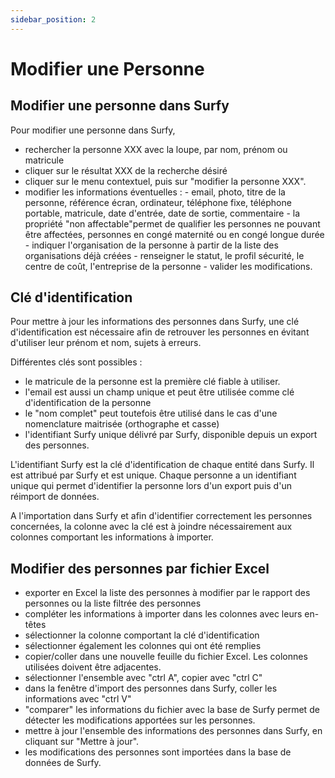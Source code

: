 ```yaml
---
sidebar_position: 2
---
```

# Modifier une Personne

## Modifier une personne dans Surfy

Pour modifier une personne dans Surfy,
-   rechercher la personne XXX avec la loupe, par nom, prénom ou matricule
-   cliquer sur le résultat XXX de la recherche désiré
-   cliquer sur le menu contextuel, puis sur "modifier la personne XXX". 
-   modifier les informations éventuelles : 
        -   email, photo, titre de la personne, référence écran, ordinateur, téléphone fixe, téléphone portable, matricule, date d'entrée, date de sortie, commentaire
        -   la propriété "non affectable"permet de qualifier les personnes ne pouvant être affectées, personnes en congé maternité ou en congé longue durée
        -   indiquer l'organisation de la personne à partir de la liste des organisations déjà créées
        -   renseigner le statut, le profil sécurité, le centre de coût, l'entreprise de la personne
        -   valider les modifications.



## Clé d'identification

Pour mettre à jour les informations des personnes dans Surfy, une clé d'identification est nécessaire afin de retrouver les personnes en évitant d'utiliser leur prénom et nom, sujets à erreurs.

Différentes clés sont possibles :

-   le matricule de la personne est la première clé fiable à utiliser.
-   l'email est aussi un champ unique et peut être utilisée comme clé d'identification de la personne
-   le "nom complet" peut toutefois être utilisé dans le cas d'une nomenclature maitrisée (orthographe et casse)
-   l'identifiant Surfy unique délivré par Surfy, disponible depuis un export des personnes.

L'identifiant Surfy est la clé d'identification de chaque entité dans Surfy. Il est attribué par Surfy et est unique.
Chaque personne a un identifiant unique qui permet d'identifier la personne lors d'un export puis d'un réimport de données.

A l'importation dans Surfy et afin d'identifier correctement les personnes concernées, la colonne avec la clé est à joindre nécessairement aux colonnes comportant les informations à importer.

## Modifier des personnes par fichier Excel

-   exporter en Excel la liste des personnes à modifier par le rapport des personnes ou la liste filtrée des personnes
-   compléter les informations à importer dans les colonnes avec leurs en-têtes
-   sélectionner la colonne comportant la clé d'identification
-   sélectionner également les colonnes qui ont été remplies
-   copier/coller dans une nouvelle feuille du fichier Excel. Les colonnes utilisées doivent être adjacentes.
 -  sélectionner l'ensemble avec "ctrl A", copier avec "ctrl C"
 -  dans la fenêtre d'import des personnes dans Surfy, coller les informations avec "ctrl V"
 -  "comparer" les informations du fichier avec la base de Surfy permet de détecter les modifications apportées sur les personnes.
 -  mettre à jour l'ensemble des informations des personnes dans Surfy, en cliquant sur "Mettre à jour".
 -  les modifications des personnes sont importées dans la base de données de Surfy.


